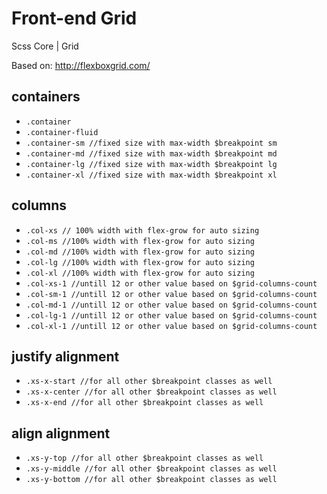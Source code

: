 # Front-end Grid

Scss Core | Grid

Based on: http://flexboxgrid.com/


## containers

* `.container`
* `.container-fluid`
* `.container-sm //fixed size with max-width $breakpoint sm`
* `.container-md //fixed size with max-width $breakpoint md`
* `.container-lg //fixed size with max-width $breakpoint lg`
* `.container-xl //fixed size with max-width $breakpoint xl`

## columns

* `.col-xs // 100% width with flex-grow for auto sizing`
* `.col-ms //100% width with flex-grow for auto sizing`
* `.col-md //100% width with flex-grow for auto sizing`
* `.col-lg //100% width with flex-grow for auto sizing`
* `.col-xl //100% width with flex-grow for auto sizing`
* `.col-xs-1 //untill 12 or other value based on $grid-columns-count`
* `.col-sm-1 //untill 12 or other value based on $grid-columns-count`
* `.col-md-1 //untill 12 or other value based on $grid-columns-count`
* `.col-lg-1 //untill 12 or other value based on $grid-columns-count`
* `.col-xl-1 //untill 12 or other value based on $grid-columns-count`

## justify alignment

* `.xs-x-start //for all other $breakpoint classes as well` 
* `.xs-x-center //for all other $breakpoint classes as well`
* `.xs-x-end //for all other $breakpoint classes as well`

## align alignment

* `.xs-y-top //for all other $breakpoint classes as well` 
* `.xs-y-middle //for all other $breakpoint classes as well`
* `.xs-y-bottom //for all other $breakpoint classes as well`